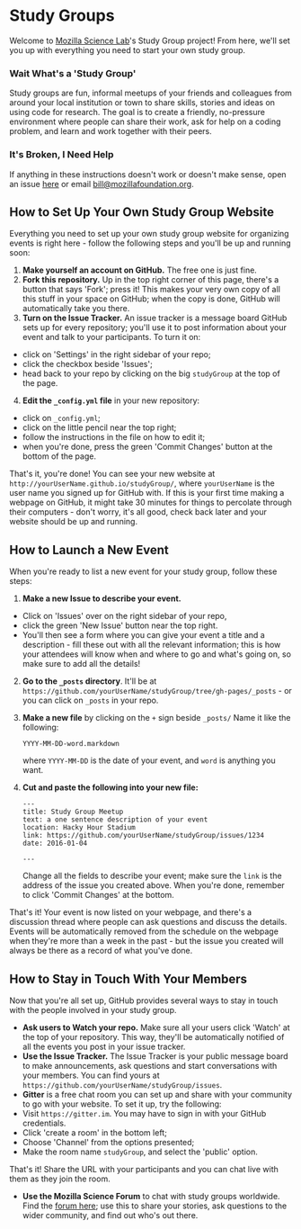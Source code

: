 Study Groups
============

Welcome to [Mozilla Science Lab](http://www.mozillascience.org/)'s Study Group project! From here, we'll set you up with everything you need to start your own study group.

### Wait What's a 'Study Group'

Study groups are fun, informal meetups of your friends and colleagues from around your local institution or town to share skills, stories and ideas on using code for research. The goal is to create a friendly, no-pressure environment where people can share their work, ask for help on a coding problem, and learn and work together with their peers.

### It's Broken, I Need Help

If anything in these instructions doesn't work or doesn't make sense, open an issue [here](https://github.com/mozillascience/studyGroup/issues) or email bill@mozillafoundation.org.

## How to Set Up Your Own Study Group Website

Everything you need to set up your own study group website for organizing events is right here - follow the following steps and you'll be up and running soon:

 1. **Make yourself an account on GitHub.** The free one is just fine.
 2. **Fork this repository.** Up in the top right corner of this page, there's a button that says 'Fork'; press it! This makes your very own copy of all this stuff in your space on GitHub; when the copy is done, GitHub will automatically take you there.
 3. **Turn on the Issue Tracker.** An issue tracker is a message board GitHub sets up for every repository; you'll use it to post information about your event and talk to your participants. To turn it on: 
   - click on 'Settings' in the right sidebar of your repo;
   - click the checkbox beside 'Issues'; 
   - head back to your repo by clicking on the big `studyGroup` at the top of the page.
 4. **Edit the `_config.yml` file** in your new repository:
   - click on `_config.yml`;
   - click on the little pencil near the top right;
   - follow the instructions in the file on how to edit it; 
   - when you're done, press the green 'Commit Changes' button at the bottom of the page.

That's it, you're done! You can see your new website at `http://yourUserName.github.io/studyGroup/`, where `yourUserName` is the user name you signed up for GitHub with. If this is your first time making a webpage on GitHub, it might take 30 minutes for things to percolate through their computers - don't worry, it's all good, check back later and your website should be up and running.

## How to Launch a New Event

When you're ready to list a new event for your study group, follow these steps:

 1. **Make a new Issue to describe your event.** 
   - Click on 'Issues' over on the right sidebar of your repo, 
   - click the green 'New Issue' button near the top right. 
   - You'll then see a form where you can give your event a title and a description - fill these out with all the relevant information; this is how your attendees will know when and where to go and what's going on, so make sure to add all the details!
 2. **Go to the `_posts` directory**. It'll be at `https://github.com/yourUserName/studyGroup/tree/gh-pages/_posts` - or you can click on `_posts` in your repo.
 3. **Make a new file** by clicking on the `+` sign beside `_posts/` Name it like the following:

    ```
    YYYY-MM-DD-word.markdown
    ```

    where `YYYY-MM-DD` is the date of your event, and `word` is anything you want.
 4. **Cut and paste the following into your new file:**
    ```
    ---
    title: Study Group Meetup
    text: a one sentence description of your event
    location: Hacky Hour Stadium
    link: https://github.com/yourUserName/studyGroup/issues/1234
    date: 2016-01-04

    ---
    ```
    Change all the fields to describe your event; make sure the `link` is the address of the issue you created above. When you're done, remember to click 'Commit Changes' at the bottom.

That's it! Your event is now listed on your webpage, and there's a discussion thread where people can ask questions and discuss the details. Events will be automatically removed from the schedule on the webpage when they're more than a week in the past - but the issue you created will always be there as a record of what you've done.

## How to Stay in Touch With Your Members

Now that you're all set up, GitHub provides several ways to stay in touch with the people involved in your study group.

  - **Ask users to Watch your repo.** Make sure all your users click 'Watch' at the top of your repository. This way, they'll be automatically notified of all the events you post in your issue tracker. 
  - **Use the Issue Tracker.** The Issue Tracker is your public message board to make announcements, ask questions and start conversations with your members. You can find yours at `https://github.com/yourUserName/studyGroup/issues`.
  - **Gitter** is a free chat room you can set up and share with your community to go with your website. To set it up, try the following:
   - Visit `https://gitter.im`. You may have to sign in with your GitHub credentials.
   - Click 'create a room' in the bottom left;
   - Choose 'Channel' from the options presented;
   - Make the room name `studyGroup`, and select the 'public' option.
 
  That's it! Share the URL with your participants and you can chat live with them as they join the room.
  - **Use the Mozilla Science Forum** to chat with study groups worldwide. Find the [forum here](http://forum.mozillascience.org/category/events/study-groups); use this to share your stories, ask questions to the wider community, and find out who's out there.
